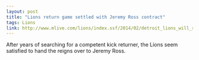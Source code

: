 ```yaml
---
layout: post
title: "Lions return game settled with Jeremy Ross contract"
tags: Lions
link: http://www.mlive.com/lions/index.ssf/2014/02/detroit_lions_will_re-sign_exc.html
---
```


After years of searching for a competent kick returner, the Lions seem satisfied to hand the reigns over to Jeremy Ross.
